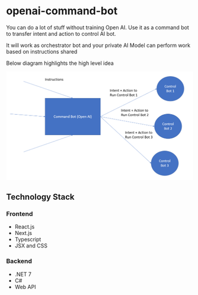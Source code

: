 # openai-command-bot
<p>You can do a lot of stuff without training Open AI. Use it as a command bot to transfer intent and action to control AI bot.</p>

<p>It will work as orchestrator bot and your private AI Model can perform work based on instructions shared</p>

<p>Below diagram highlights the high level idea</p>
<img src="architecture1.png"/>

<h2>Technology Stack</h2>
<h3>Frontend</h3>
<ul>
<li>React.js</li>
<li>Next.js</li>
<li>Typescript</li>
<li>JSX and CSS</li>
</ul>

<h3>Backend</h3>
<ul>
<li>.NET 7</li>
<li>C#</li>
<li>Web API</li>
</ul>